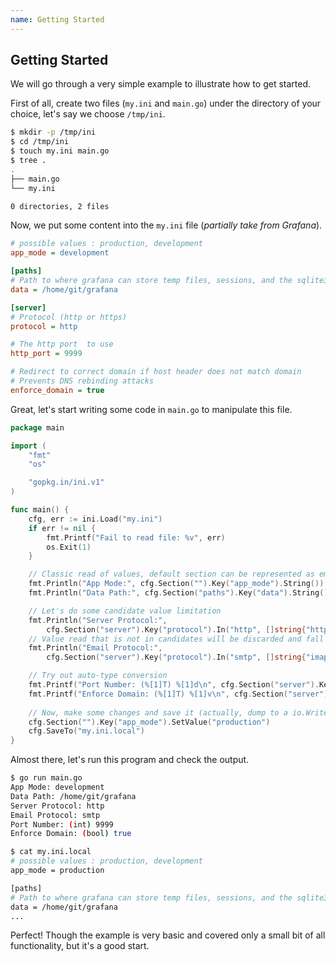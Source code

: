 ```yaml
---
name: Getting Started
---
```


## Getting Started

We will go through a very simple example to illustrate how to get started.

First of all, create two files (`my.ini` and `main.go`) under the directory of your choice, let's say we choose `/tmp/ini`.

```sh
$ mkdir -p /tmp/ini
$ cd /tmp/ini
$ touch my.ini main.go
$ tree .
.
├── main.go
└── my.ini

0 directories, 2 files
```

Now, we put some content into the `my.ini` file (_partially take from Grafana_).

```ini
# possible values : production, development
app_mode = development

[paths]
# Path to where grafana can store temp files, sessions, and the sqlite3 db (if that is used)
data = /home/git/grafana

[server]
# Protocol (http or https)
protocol = http

# The http port  to use
http_port = 9999

# Redirect to correct domain if host header does not match domain
# Prevents DNS rebinding attacks
enforce_domain = true
```

Great, let's start writing some code in `main.go` to manipulate this file.

```go
package main

import (
	"fmt"
	"os"

	"gopkg.in/ini.v1"
)

func main() {
	cfg, err := ini.Load("my.ini")
	if err != nil {
		fmt.Printf("Fail to read file: %v", err)
		os.Exit(1)
	}

	// Classic read of values, default section can be represented as empty string
	fmt.Println("App Mode:", cfg.Section("").Key("app_mode").String())
	fmt.Println("Data Path:", cfg.Section("paths").Key("data").String())

	// Let's do some candidate value limitation
	fmt.Println("Server Protocol:",
		cfg.Section("server").Key("protocol").In("http", []string{"http", "https"}))
	// Value read that is not in candidates will be discarded and fall back to given default value
	fmt.Println("Email Protocol:",
		cfg.Section("server").Key("protocol").In("smtp", []string{"imap", "smtp"}))

	// Try out auto-type conversion
	fmt.Printf("Port Number: (%[1]T) %[1]d\n", cfg.Section("server").Key("http_port").MustInt(9999))
    fmt.Printf("Enforce Domain: (%[1]T) %[1]v\n", cfg.Section("server").Key("enforce_domain").MustBool(false))
    
    // Now, make some changes and save it (actually, dump to a io.Writer)
	cfg.Section("").Key("app_mode").SetValue("production")
	cfg.SaveTo("my.ini.local")
}
```

Almost there, let's run this program and check the output.

```sh
$ go run main.go
App Mode: development
Data Path: /home/git/grafana
Server Protocol: http
Email Protocol: smtp
Port Number: (int) 9999
Enforce Domain: (bool) true

$ cat my.ini.local
# possible values : production, development
app_mode = production

[paths]
# Path to where grafana can store temp files, sessions, and the sqlite3 db (if that is used)
data = /home/git/grafana
...
```

Perfect! Though the example is very basic and covered only a small bit of all functionality, but it's a good start.